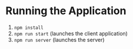 # Running the Application
1. `npm install`
2. `npm run start` (launches the client application)
3. `npm run server` (launches the server)
